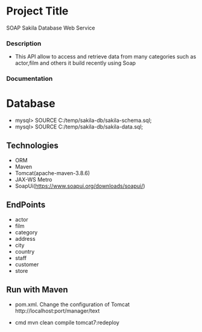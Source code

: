 

# Project Title
SOAP Sakila Database Web Service

### Description
- This API allow  to access and retrieve data from many categories such as actor,film and others
it build recently using Soap

### Documentation 


# Database
- mysql> SOURCE C:/temp/sakila-db/sakila-schema.sql;
- mysql> SOURCE C:/temp/sakila-db/sakila-data.sql;

##  Technologies
- ORM
- Maven
- Tomcat(apache-maven-3.8.6)
- JAX-WS Metro
- SoapUi(https://www.soapui.org/downloads/soapui/)

##  EndPoints
 - actor
 - film
 - category
 - address
 - city
 - country
 - staff
 - customer
 - store

## Run with Maven

- pom.xml.
Change the configuration of Tomcat 
     http://localhost:port/manager/text

- cmd 
mvn clean compile tomcat7:redeploy





